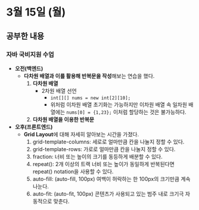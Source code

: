 # 3월 15일 (월)
## 공부한 내용
### 자바 국비지원 수업
- **오전(백엔드)**
  - **다차원 배열과 이를 활용해 반복문을 작성**해보는 연습을 했다.
    1. **다차원 배열**
        - 2차원 배열 선언
          - `int[][] nums = new int[2][10];`
          - 위처럼 이차원 배열 초기화는 가능하지만 이차원 배열 속 일차원 배열에는 `nums[0] = {1,23};` 이처럼 할당하는 것은 불가능하다.
    3. **다차원 배열을 이용한 반복문**
- **오후(프론트엔드)**
  - **Grid Layout**에 대해 자세히 알아보는 시간을 가졌다.
    1. grid-template-columns: 세로로 얼마만큼 칸을 나눌지 정할 수 있다.
    2. grid-template-rows: 가로로 얼마만큼 칸을 나눌지 정할 수 있다.
    3. fraction: 너비 또는 높이의 크기를 동등하게 배분할 수 있다.
    4. repeat(): 2개 이상의 트랙 너비 또는 높이가 동일하게 반복된다면 repeat() notation을 사용할 수 있다.
    5. auto-fill: (auto-fill, 100px) 여백이 허락하는 한 100px의 크기만큼 계속 나눈다.
    6. auto-fit: (auto-fit, 100px) 콘텐츠가 사용되고 있는 범주 내로 크기극 자동적으로 맞춘다.
